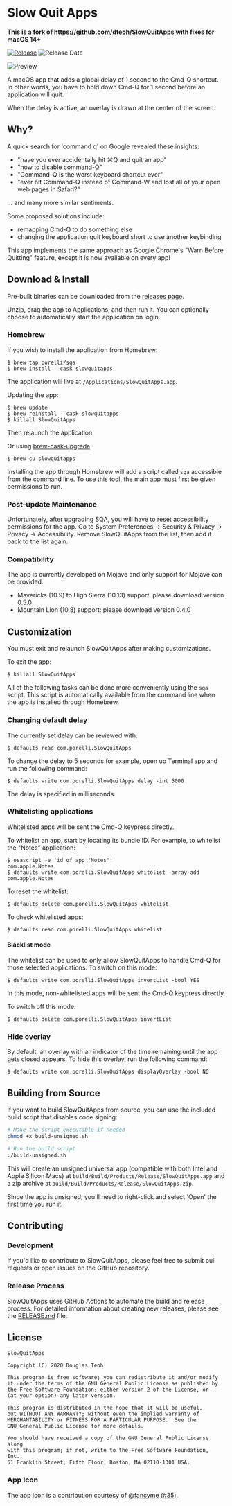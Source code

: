 # Slow Quit Apps

**This is a fork of https://github.com/dteoh/SlowQuitApps with fixes for macOS 14+**

[![Release](https://img.shields.io/github/release/porelli/SlowQuitApps.svg)](https://github.com/porelli/SlowQuitApps/releases)
![Release Date](https://img.shields.io/github/release-date/porelli/SlowQuitApps.svg)

![Preview](./img/preview.gif?raw=true "Slow Quit Apps preview")

A macOS app that adds a global delay of 1 second to the Cmd-Q shortcut. In
other words, you have to hold down Cmd-Q for 1 second before an application
will quit.

When the delay is active, an overlay is drawn at the center of the screen.

## Why?

A quick search for 'command q' on Google revealed these insights:

* "have you ever accidentally hit ⌘Q and quit an app"
* "how to disable command-Q"
* "Command-Q is the worst keyboard shortcut ever"
* "ever hit Command-Q instead of Command-W and lost all of your open web pages in Safari?"

... and many more similar sentiments.

Some proposed solutions include:

* remapping Cmd-Q to do something else
* changing the application quit keyboard short to use another keybinding

This app implements the same approach as Google Chrome's "Warn Before Quitting"
feature, except it is now available on every app!

## Download & Install

Pre-built binaries can be downloaded from the [releases page](https://github.com/porelli/SlowQuitApps/releases).

Unzip, drag the app to Applications, and then run it. You can optionally
choose to automatically start the application on login.

### Homebrew

If you wish to install the application from Homebrew:

```
$ brew tap porelli/sqa
$ brew install --cask slowquitapps
```

The application will live at `/Applications/SlowQuitApps.app`.

Updating the app:

```
$ brew update
$ brew reinstall --cask slowquitapps
$ killall SlowQuitApps
```

Then relaunch the application.

Or using [brew-cask-upgrade](https://github.com/buo/homebrew-cask-upgrade):

```
$ brew cu slowquitapps
```

Installing the app through Homebrew will add a script called `sqa` accessible
from the command line. To use this tool, the main app must first be given
permissions to run.


### Post-update Maintenance

Unfortunately, after upgrading SQA, you will have to reset accessibility
permissions for the app. Go to System Preferences -> Security & Privacy ->
Privacy -> Accessibility. Remove SlowQuitApps from the list, then add it back
to the list again.

### Compatibility

The app is currently developed on Mojave and only support for Mojave can be
provided.

* Mavericks (10.9) to High Sierra (10.13) support: please download version 0.5.0
* Mountain Lion (10.8) support: please download version 0.4.0

## Customization

You must exit and relaunch SlowQuitApps after making customizations.

To exit the app:

```
$ killall SlowQuitApps
```

All of the following tasks can be done more conveniently using the `sqa`
script. This script is automatically available from the command line when the
app is installed through Homebrew.

### Changing default delay

The currently set delay can be reviewed with:

    $ defaults read com.porelli.SlowQuitApps

To change the delay to 5 seconds for example, open up Terminal app and
run the following command:

    $ defaults write com.porelli.SlowQuitApps delay -int 5000

The delay is specified in milliseconds.

### Whitelisting applications

Whitelisted apps will be sent the Cmd-Q keypress directly.

To whitelist an app, start by locating its bundle ID. For example, to whitelist
the "Notes" application:

    $ osascript -e 'id of app "Notes"'
    com.apple.Notes
    $ defaults write com.porelli.SlowQuitApps whitelist -array-add com.apple.Notes

To reset the whitelist:

    $ defaults delete com.porelli.SlowQuitApps whitelist

To check whitelisted apps:

    $ defaults read com.porelli.SlowQuitApps whitelist

#### Blacklist mode

The whitelist can be used to only allow SlowQuitApps to handle Cmd-Q for those
selected applications. To switch on this mode:

    $ defaults write com.porelli.SlowQuitApps invertList -bool YES

In this mode, non-whitelisted apps will be sent the Cmd-Q keypress directly.

To switch off this mode:

    $ defaults delete com.porelli.SlowQuitApps invertList

### Hide overlay

By default, an overlay with an indicator of the time remaining until the app gets closed appears. To hide this overlay, run the following command:

    $ defaults write com.porelli.SlowQuitApps displayOverlay -bool NO

## Building from Source

If you want to build SlowQuitApps from source, you can use the included build script that disables code signing:

```bash
# Make the script executable if needed
chmod +x build-unsigned.sh

# Run the build script
./build-unsigned.sh
```

This will create an unsigned universal app (compatible with both Intel and Apple Silicon Macs) at `build/Build/Products/Release/SlowQuitApps.app` and a zip archive at `build/Build/Products/Release/SlowQuitApps.zip`.

Since the app is unsigned, you'll need to right-click and select 'Open' the first time you run it.

## Contributing

### Development

If you'd like to contribute to SlowQuitApps, please feel free to submit pull requests or open issues on the GitHub repository.

### Release Process

SlowQuitApps uses GitHub Actions to automate the build and release process. For detailed information about creating new releases, please see the [RELEASE.md](./RELEASE.md) file.

## License

```
SlowQuitApps

Copyright (C) 2020 Douglas Teoh

This program is free software; you can redistribute it and/or modify
it under the terms of the GNU General Public License as published by
the Free Software Foundation; either version 2 of the License, or
(at your option) any later version.

This program is distributed in the hope that it will be useful,
but WITHOUT ANY WARRANTY; without even the implied warranty of
MERCHANTABILITY or FITNESS FOR A PARTICULAR PURPOSE.  See the
GNU General Public License for more details.

You should have received a copy of the GNU General Public License along
with this program; if not, write to the Free Software Foundation, Inc.,
51 Franklin Street, Fifth Floor, Boston, MA 02110-1301 USA.
```

### App Icon

The app icon is a contribution courtesy of [@fancyme][1] ([#35][2]).

[1]: https://github.com/fancyme
[2]: https://github.com/porelli/SlowQuitApps/issues/35
